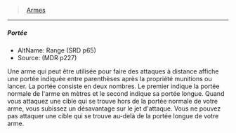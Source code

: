 ﻿---
!GenericItem
Id: weapons_hd.md#portée
ParentLink: weapons_hd.md#armes
Name: Portée
ParentName: Armes
NameLevel: 5
AltName: Range (SRD p65)
Source: (MDR p227)
Attributes:
  Name: Portée
  Markdown: >+
    ##### <!--Name-->Portée<!--/Name-->


    - AltName: <!--AltName-->Range (SRD p65)<!--/AltName-->

    - Source: <!--Source-->(MDR p227)<!--/Source-->


    Une arme qui peut être utilisée pour faire des attaques à distance affiche une portée indiquée entre parenthèses après la propriété munitions ou lancer. La portée consiste en deux nombres. Le premier indique la portée normale de l'arme en mètres et le second indique sa portée longue. Quand vous attaquez une cible qui se trouve hors de la portée normale de votre arme, vous subissez un désavantage sur le jet d'attaque. Vous ne pouvez pas attaquer une cible qui se trouve au-delà de la portée longue de votre arme.

  AltName: Range (SRD p65)
  Source: (MDR p227)
AttributesDictionary: >+
  Name: Portée

  Markdown: >+

    ##### <!--Name-->Portée<!--/Name-->





    - AltName: <!--AltName-->Range (SRD p65)<!--/AltName-->



    - Source: <!--Source-->(MDR p227)<!--/Source-->





    Une arme qui peut être utilisée pour faire des attaques à distance affiche une portée indiquée entre parenthèses après la propriété munitions ou lancer. La portée consiste en deux nombres. Le premier indique la portée normale de l'arme en mètres et le second indique sa portée longue. Quand vous attaquez une cible qui se trouve hors de la portée normale de votre arme, vous subissez un désavantage sur le jet d'attaque. Vous ne pouvez pas attaquer une cible qui se trouve au-delà de la portée longue de votre arme.



  AltName: Range (SRD p65)

  Source: (MDR p227)

---
> [Armes](hd_weapons.md)

---

##### Portée

- AltName: Range (SRD p65)
- Source: (MDR p227)

Une arme qui peut être utilisée pour faire des attaques à distance affiche une portée indiquée entre parenthèses après la propriété munitions ou lancer. La portée consiste en deux nombres. Le premier indique la portée normale de l'arme en mètres et le second indique sa portée longue. Quand vous attaquez une cible qui se trouve hors de la portée normale de votre arme, vous subissez un désavantage sur le jet d'attaque. Vous ne pouvez pas attaquer une cible qui se trouve au-delà de la portée longue de votre arme.

